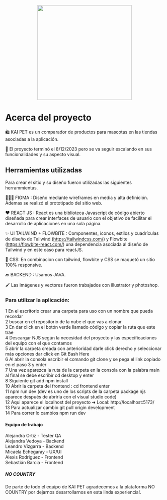 <div align="center">
  <img width="300" src="./C8-G24-javareact/img-readme/KAI-PET.svg">
</div>


# Acerca del proyecto

🛍️ KAI PET es un comparador de productos para mascotas en las tiendas asociadas a la aplicación.

🏁 El proyecto terminó el 8/12/2023 pero se va seguir escalando en sus funcionalidades y su aspecto visual.

## Herramientas utilizadas
Para crear el sitio y su diseño fueron utilizadas las siguientes herrammientas. 

👩🏻‍🎨 FIGMA : Diseño mediante wireframes en media y alta definición. Ademas se realizó el prototipado del sitio web. 

❤️ REACT JS : React es una biblioteca Javascript de código abierto diseñada para crear interfaces de usuario con el objetivo de facilitar el desarrollo de aplicaciones en una sola página.

✨ UI TAILWIND + FLOWBITE : Componentes, íconos, estilos y cuadrículas de diseño de Tailwind (https://tailwindcss.com/) y Flowbite (https://flowbite-react.com/) una dependencia asociada al diseño de Tailwind y en este caso para reactJS. 

📱 CSS: En combinacion con tailwind, flowbite y CSS se maquetó un sitio 100% responsive.  

🔙 BACKEND : Usamos JAVA.

🖌️ Las imágenes y vectores fueron trabajados con illustrator y photoshop.

### Para utilizar la aplicación: 

1 En el escritorio crear una carpeta para uso con un nombre que pueda recordar <br>
2 buscar en el repositorio de la nube  el que vas a clonar <br>
3 En dar click en el botón verde llamado código y copiar la ruta que este trae <br>
4 Descargar NJS según la necesidad del proyecto y las especificaciones del equipo con el que contamos <br>
5 abrir la carpeta creada con anterioridad darle click derecho y seleccionar más opciones  dar click en Git Bash Here <br>
6 Al abrir la consola escribir el comando git clone y se pega el link copiado en el paso 3 y enter <br>
7 Una vez aparezca la ruta de la carpeta en la consola con la palabra main al final se debe escribir cd desktop y enter <br>
8 Siguiente git add npm install <br> 
10 Abrir la carpeta del frontend  : cd frontend enter <br>
11 npm run dev (dev es uno de los scripts de la carpeta package njs aparece después de abrirla con el visual studio code) <br>
12 Aqui aparece el localhost del proyecto 
  ➜  Local:   http://localhost:5173/ <br>
13 Para actualizar cambio git pull origin development <br>
14 Para correr lo cambios npm run dev  <br>

#### Equipo de trabajo

Alejandra Ortiz - Tester QA <br>
Alejandra Vedoya - Backend <br>
Leandro Vizgarra - Backend <br>
Micaela Echegaray - UX/UI <br>
Alexis Rodriguez - Frontend <br>
Sebastián Barcia - Frontend <br>

##### NO COUNTRY
De parte de todo el equipo de KAI PET agradecemos a la plataforma NO COUNTRY por dejarnos desarrollarnos en esta linda experiencia!. 
